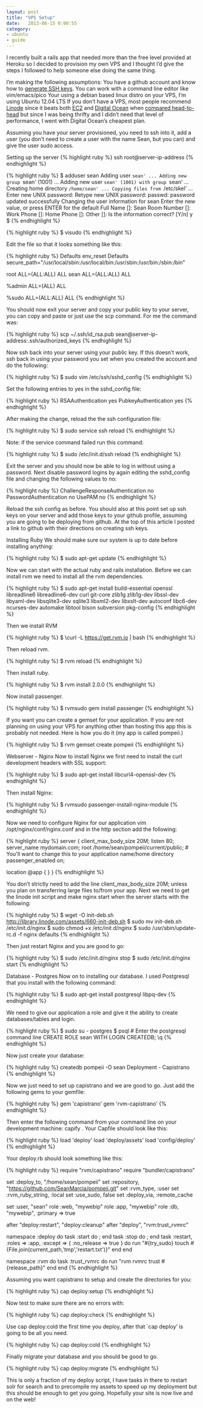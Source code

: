 ```yaml
---
layout: post
title: "VPS Setup"
date:   2013-06-15 0:00:55
category:
- ubuntu
- guide
---
```



I recently built a rails app that needed more than the free level provided at Heroku so I decided to provision my own VPS and I thought I’d give the steps I followed to help someone else doing the same thing.

I’m making the following assumptions:
You have a github account and know how to [generate SSH keys].
You can work with a command line editor like vim/emacs/pico
Your using a debian based linux distro on your VPS, I’m using Ubuntu 12.04 LTS
If you don’t have a VPS, most people recommend [Linode] since it beats both [EC2] and [Digital Ocean] when [compared head-to-head] but since I was being thrifty and I didn’t need that level of performance, I went with Digital Ocean’s cheapest plan.

Assuming you have your server provisioned, you need to ssh into it, add a user (you don’t need to create a user with the name Sean, but you can) and give the user sudo access.

Setting up the server
{% highlight ruby %}
ssh root@server-ip-address
{% endhighlight %}

{% highlight ruby %}
$ adduser sean
Adding user `sean' ...
Adding new group `sean' (1001) ...
Adding new user `sean' (1001) with group `sean' ...
Creating home directory `/home/sean' ...
Copying files from `/etc/skel' ...
Enter new UNIX password:
Retype new UNIX password:
passwd: password updated successfully
Changing the user information for sean
Enter the new value, or press ENTER for the default
        Full Name []: Sean
        Room Number []:
        Work Phone []:
        Home Phone []:
        Other []:
Is the information correct? [Y/n] y
$
{% endhighlight %}

{% highlight ruby %}
$ visudo
{% endhighlight %}

Edit the file so that it looks something like this:

{% highlight ruby %}
Defaults        env_reset
Defaults        secure_path="/usr/local/sbin:/usr/local/bin:/usr/sbin:/usr/bin:/sbin:/bin"

root    ALL=(ALL:ALL) ALL
sean    ALL=(ALL:ALL) ALL

%admin ALL=(ALL) ALL

%sudo   ALL=(ALL:ALL) ALL
{% endhighlight %}

You should now exit your server and copy your public key to your server, you can copy and paste or just use the scp command. For me the command was:

{% highlight ruby %}
scp ~/.ssh/id_rsa.pub sean@server-ip-address:.ssh/authorized_keys
{% endhighlight %}

Now ssh back into your server using your public key. If this doesn’t work, ssh back in using your password you set when you created the account and do the following:

{% highlight ruby %}
$ sudo vim /etc/ssh/sshd_config
{% endhighlight %}

Set the following entries to yes in the sshd_config file:

{% highlight ruby %}
RSAAuthentication yes
PubkeyAuthentication yes
{% endhighlight %}

After making the change, reload the the ssh configuration file:

{% highlight ruby %}
$ sudo service ssh reload
{% endhighlight %}

Note: if the service command failed run this command:

{% highlight ruby %}
$ sudo /etc/init.d/ssh reload
{% endhighlight %}

Exit the server and you should now be able to log in without using a password. Next disable password logins by again editing the sshd_config file and changing the following values to no:

{% highlight ruby %}
ChallengeResponseAuthentication no
PasswordAuthentication no
UsePAM no
{% endhighlight %}

Reload the ssh config as before. You should also at this point set up ssh keys on your server and add those keys to your github profile, assuming you are going to be deploying from github. At the top of this article I posted a link to github with their directions on creating ssh keys.

Installing Ruby
We should make sure our system is up to date before installing anything:

{% highlight ruby %}
$ sudo apt-get update
{% endhighlight %}

Now we can start with the actual ruby and rails installation. Before we can install rvm we need to install all the rvm dependencies.

{% highlight ruby %}
$ sudo apt-get install build-essential openssl libreadline6 libreadline6-dev curl git-core zlib1g zlib1g-dev libssl-dev libyaml-dev libsqlite3-dev sqlite3 libxml2-dev libxslt-dev autoconf libc6-dev ncurses-dev automake libtool bison subversion pkg-config
{% endhighlight %}

Then we install RVM

{% highlight ruby %}
$ \curl -L https://get.rvm.io | bash
{% endhighlight %}

Then reload rvm.

{% highlight ruby %}
$ rvm reload
{% endhighlight %}

Then install ruby.

{% highlight ruby %}
$ rvm install 2.0.0
{% endhighlight %}

Now install passenger.

{% highlight ruby %}
$ rvmsudo gem install passenger
{% endhighlight %}

If you want you can create a gemset for your application. If you are not planning on using your VPS for anything other than hosting this app this is probably not needed. Here is how you do it (my app is called pompeii.)

{% highlight ruby %}
$ rvm gemset create pompeii
{% endhighlight %}

Webserver - Nginx
Now to install Nginx we first need to install the curl development headers with SSL support:

{% highlight ruby %}
$ sudo apt-get install libcurl4-openssl-dev
{% endhighlight %}

Then install Nginx:

{% highlight ruby %}
$ rvmsudo passenger-install-nginx-module
{% endhighlight %}

Now we need to configure Nginx for our application vim /opt/nginx/conf/nginx.conf and in the http section add the following:

{% highlight ruby %}
server {
    client_max_body_size 20M;
    listen       80;
  server_name mydomain.com;
  root /home/sean/pompeii/current/public;  # You'll want to change this to your application name/home directory
  passenger_enabled on;

   location @app {
    }
}
{% endhighlight %}

You don’t strictly need to add the line client_max_body_size 20M; unless you plan on transferring large files to/from your app. Next we need to get the linode init script and make nginx start when the server starts with the following:

{% highlight ruby %}
$ wget -O init-deb.sh http://library.linode.com/assets/660-init-deb.sh
$ sudo mv init-deb.sh /etc/init.d/nginx
$ sudo chmod +x /etc/init.d/nginx
$ sudo /usr/sbin/update-rc.d -f nginx defaults
{% endhighlight %}

Then just restart Nginx and you are good to go:

{% highlight ruby %}
$ sudo /etc/init.d/nginx stop
$ sudo /etc/init.d/nginx start
{% endhighlight %}

Database - Postgres
Now on to installing our database. I used Postgresql that you install with the following command:

{% highlight ruby %}
$ sudo apt-get install postgresql libpq-dev
{% endhighlight %}

We need to give our application a role and give it the ability to create databases/tables and login.

{% highlight ruby %}
$ sudo su - postgres
$ psql   # Enter the postgresql command line
CREATE ROLE sean WITH LOGIN CREATEDB;
\q
{% endhighlight %}

Now just create your database:

{% highlight ruby %}
createdb pompeii -O sean
Deployment - Capistrano
{% endhighlight %}

Now we just need to set up capistrano and we are good to go. Just add the following gems to your gemfile:

{% highlight ruby %}
gem 'capistrano'
gem 'rvm-capistrano'
{% endhighlight %}

Then enter the following command from your command line on your development machine: capify . Your Capfile should look like this:

{% highlight ruby %}
load 'deploy'
load 'deploy/assets'
load 'config/deploy'
{% endhighlight %}

Your deploy.rb should look something like this:

{% highlight ruby %}
require "rvm/capistrano"
require "bundler/capistrano"

set :deploy_to, "/home/sean/pompeii"
set :repository,  "https://github.com/SeanMarcia/pompeii.git"
set :rvm_type, :user
set :rvm_ruby_string, :local
set :use_sudo, false
set :deploy_via, :remote_cache

set :user, "sean"
role :web, "mywebip"
role :app, "mywebip"
role :db,  "mywebip", :primary => true

after "deploy:restart", "deploy:cleanup"
after "deploy", "rvm:trust_rvmrc"

namespace :deploy do
  task :start do ; end
  task :stop do ; end
  task :restart, :roles => :app, :except => { :no_release => true } do
    run "#{try_sudo} touch #{File.join(current_path,'tmp','restart.txt')}"
  end
end

namespace :rvm do
  task :trust_rvmrc do
    run "rvm rvmrc trust #{release_path}"
  end
end
{% endhighlight %}

Assuming you want capistrano to setup and create the directories for you:

{% highlight ruby %}
cap deploy:setup
{% endhighlight %}

Now test to make sure there are no errors with:

{% highlight ruby %}
cap deploy:check
{% endhighlight %}

Use cap deploy:cold the first time you deploy, after that `cap deploy’ is going to be all you need.

{% highlight ruby %}
cap deploy:cold
{% endhighlight %}

Finally migrate your database and you should be good to go.

{% highlight ruby %}
cap deploy:migrate
{% endhighlight %}

This is only a fraction of my deploy script, I have tasks in there to restart solr for search and to precompile my assets to speed up my deployment but this should be enough to get you going. Hopefully your site is now live and on the web!

[generate SSH keys]:(https://help.github.com/articles/generating-ssh-keys)
[Linode]:(https://www.linode.com/)
[EC2]:(http://aws.amazon.com/ec2/)
[Digital Ocean]:(https://www.digitalocean.com/)
[compared head-to-head]:(http://www.cosninix.com/wp/2013/06/amazon-aws-ec2-linode-digitalocean-cloudserver-showdown/)